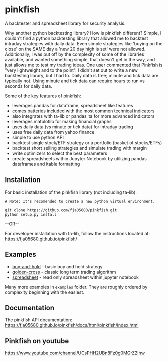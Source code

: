 pinkfish
======     
A backtester and spreadsheet library for security analysis.

Why another python backtesting library?  How is pinkfish different?
Simple, I couldn't find a python backtesting library that allowed me to backtest intraday strategies with daily data.  Even simple strategies like 'buying on the close' on the SAME day a 'new 20 day high is set' were not allowed.  Additionally, I was put off by the complexity of some of the libraries available, and wanted something simple, that doesn't get in the way, and just allows me to test my trading ideas.  One user commented that Pinkfish is "very lightweight and to the point".  I didn't set out to write a new backtesting library, but I had to.  Daily data is free; minute and tick data are typically not.  Using minute and tick data can require hours to run vs seconds for daily data.

Some of the key features of pinkfish:
 - leverages pandas for dataframe, spreadsheet like features
 - comes batteries included with the most common technical indicators
 - also integrates with ta-lib or pandas_ta for more advanced indicators
 - leverages matplotlib for making financial graphs
 - uses daily data (vs minute or tick data) for intraday trading
 - uses free daily data from yahoo finance
 - simple to use python API
 - backtest single stock/ETF strategy or a portfolio (basket of stocks/ETFs)
 - backtest short selling strategies and simulate trading with margin
 - write optimizers to select the best parameters
 - create spreadsheets within Jupyter Notebook by utilizing pandas dataframes and itable formatting

## Installation
For basic installation of the pinkfish library (not including ta-lib):  
```
# Note: It's recomended to create a new python virtual environment.

git clone https://github.com/fja05680/pinkfish.git
python setup.py install
```

--OR--  

For developer installation with ta-lib, follow the instructions located at:  
https://fja05680.github.io/pinkfish/  

## Examples
 - [buy-and-hold](https://fja05680.github.io/pinkfish/examples/buy-and-hold.html) - basic buy and hold strategy
 - [golden-cross](http://fja05680.github.io/pinkfish/examples/golden-cross.html) - classic long term trading algorithm
 - [spreadsheet](https://fja05680.github.io/pinkfish/examples/spreadsheet.html) - read only spreadsheet within jupyter notebook

Many more examples in `examples` folder.  They are roughly ordered by complexity beginning with the easiest.
 
## Documentation
The pinkfish API documentation:
https://fja05680.github.io/pinkfish/docs/html/pinkfish/index.html

## Pinkfish on youtube
https://www.youtube.com/channel/UCsPHH2UBn8Fz0g0MGrZ2Ihw
